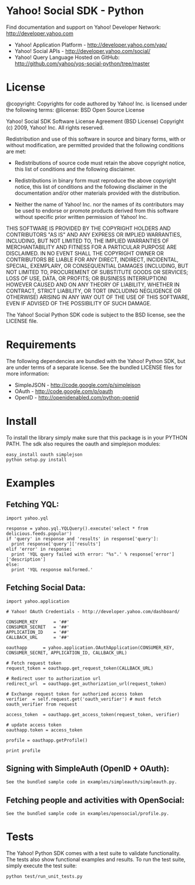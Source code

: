 Yahoo! Social SDK - Python
==========================

Find documentation and support on Yahoo! Developer Network: http://developer.yahoo.com

 * Yahoo! Application Platform - http://developer.yahoo.com/yap/
 * Yahoo! Social APIs - http://developer.yahoo.com/social/
 * Yahoo! Query Language
Hosted on GitHub: http://github.com/yahoo/yos-social-python/tree/master

License
=======

@copyright: Copyrights for code authored by Yahoo! Inc. is licensed under the following terms:
@license:   BSD Open Source License

Yahoo! Social SDK
Software License Agreement (BSD License)
Copyright (c) 2009, Yahoo! Inc.
All rights reserved.

Redistribution and use of this software in source and binary forms, with
or without modification, are permitted provided that the following
conditions are met:

* Redistributions of source code must retain the above
  copyright notice, this list of conditions and the
  following disclaimer.

* Redistributions in binary form must reproduce the above
  copyright notice, this list of conditions and the
  following disclaimer in the documentation and/or other
  materials provided with the distribution.

* Neither the name of Yahoo! Inc. nor the names of its
  contributors may be used to endorse or promote products
  derived from this software without specific prior
  written permission of Yahoo! Inc.

THIS SOFTWARE IS PROVIDED BY THE COPYRIGHT HOLDERS AND CONTRIBUTORS "AS IS"
AND ANY EXPRESS OR IMPLIED WARRANTIES, INCLUDING, BUT NOT LIMITED TO, THE
IMPLIED WARRANTIES OF MERCHANTABILITY AND FITNESS FOR A PARTICULAR PURPOSE ARE
DISCLAIMED. IN NO EVENT SHALL THE COPYRIGHT OWNER OR CONTRIBUTORS BE LIABLE
FOR ANY DIRECT, INDIRECT, INCIDENTAL, SPECIAL, EXEMPLARY, OR CONSEQUENTIAL
DAMAGES (INCLUDING, BUT NOT LIMITED TO, PROCUREMENT OF SUBSTITUTE GOODS OR
SERVICES; LOSS OF USE, DATA, OR PROFITS; OR BUSINESS INTERRUPTION) HOWEVER
CAUSED AND ON ANY THEORY OF LIABILITY, WHETHER IN CONTRACT, STRICT LIABILITY,
OR TORT (INCLUDING NEGLIGENCE OR OTHERWISE) ARISING IN ANY WAY OUT OF THE USE
OF THIS SOFTWARE, EVEN IF ADVISED OF THE POSSIBILITY OF SUCH DAMAGE.


The Yahoo! Social Python SDK code is subject to the BSD license, see the LICENSE file.


Requirements
============

The following dependencies are bundled with the Yahoo! Python SDK, but are under
terms of a separate license. See the bundled LICENSE files for more information:

 * SimpleJSON - http://code.google.com/p/simplejson
 * OAuth - http://code.google.com/p/oauth
 * OpenID - http://openidenabled.com/python-openid


Install
=======

To install the library simply make sure that this package is in your PYTHON PATH.
The sdk also requires the oauth and simplejson modules:

    easy_install oauth simplejson
    python setup.py install


Examples
========

## Fetching YQL:

    import yahoo.yql

    response = yahoo.yql.YQLQuery().execute('select * from delicious.feeds.popular')
    if 'query' in response and 'results' in response['query']:
      print response['query']['results']
    elif 'error' in response:
      print 'YQL query failed with error: "%s".' % response['error']['description']
    else:
      print 'YQL response malformed.'


## Fetching Social Data:

    import yahoo.application

    # Yahoo! OAuth Credentials - http://developer.yahoo.com/dashboard/

    CONSUMER_KEY      = '##'
    CONSUMER_SECRET   = '##'
    APPLICATION_ID    = '##'
    CALLBACK_URL      = '##'

    oauthapp      = yahoo.application.OAuthApplication(CONSUMER_KEY, CONSUMER_SECRET, APPLICATION_ID, CALLBACK_URL)

    # Fetch request token
    request_token = oauthapp.get_request_token(CALLBACK_URL)

    # Redirect user to authorization url
    redirect_url  = oauthapp.get_authorization_url(request_token)

    # Exchange request token for authorized access token
    verifier  = self.request.get('oauth_verifier') # must fetch oauth_verifier from request

    access_token  = oauthapp.get_access_token(request_token, verifier)

    # update access token
    oauthapp.token = access_token

    profile = oauthapp.getProfile()

    print profile


## Signing with SimpleAuth (OpenID + OAuth):

    See the bundled sample code in examples/simpleauth/simpleauth.py.


## Fetching people and activities with OpenSocial:

    See the bundled sample code in examples/opensocial/profile.py.


Tests
=====

The Yahoo! Python SDK comes with a test suite to validate functionality. The tests also
show functional examples and results. To run the test suite, simply execute the test suite:

    python test/run_unit_tests.py

